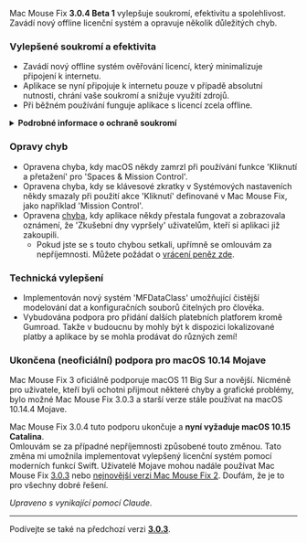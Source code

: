 Mac Mouse Fix **3.0.4 Beta 1** vylepšuje soukromí, efektivitu a spolehlivost.\
Zavádí nový offline licenční systém a opravuje několik důležitých chyb.

### Vylepšené soukromí a efektivita

- Zavádí nový offline systém ověřování licencí, který minimalizuje připojení k internetu.
- Aplikace se nyní připojuje k internetu pouze v případě absolutní nutnosti, chrání vaše soukromí a snižuje využití zdrojů.
- Při běžném používání funguje aplikace s licencí zcela offline.

<details>
<summary><b>Podrobné informace o ochraně soukromí</b></summary>
Předchozí verze ověřovaly licence online při každém spuštění, což potenciálně umožňovalo ukládání protokolů připojení na serverech třetích stran (GitHub a Gumroad). Nový systém eliminuje zbytečná připojení – po počáteční aktivaci licence se připojuje k internetu pouze v případě, že jsou místní licenční data poškozena.
<br><br>
I když jsem osobně nikdy nezaznamenával chování uživatelů, předchozí systém teoreticky umožňoval serverům třetích stran zaznamenávat IP adresy a časy připojení. Gumroad mohl také zaznamenávat váš licenční klíč a potenciálně jej propojit s osobními údaji, které o vás zaznamenal při nákupu Mac Mouse Fix.
<br><br>
Při vytváření původního licenčního systému jsem tyto jemné problémy se soukromím nebral v úvahu, ale nyní je Mac Mouse Fix maximálně soukromý a nezávislý na internetu!
<br><br>
Podívejte se také na <a href=https://gumroad.com/privacy>zásady ochrany soukromí Gumroad</a> a můj <a href=https://github.com/noah-nuebling/mac-mouse-fix/issues/976#issuecomment-2140955801>komentář na GitHubu</a>.

</details>

### Opravy chyb

- Opravena chyba, kdy macOS někdy zamrzl při používání funkce 'Kliknutí a přetažení' pro 'Spaces & Mission Control'.
- Opravena chyba, kdy se klávesové zkratky v Systémových nastaveních někdy smazaly při použití akce 'Kliknutí' definované v Mac Mouse Fix, jako například 'Mission Control'.
- Opravena [chyba](https://github.com/noah-nuebling/mac-mouse-fix/issues?q=state%3Aopen%20label%3A%22%27Free%20days%20are%20over%27%20bug%22), kdy aplikace někdy přestala fungovat a zobrazovala oznámení, že 'Zkušební dny vypršely' uživatelům, kteří si aplikaci již zakoupili.
    - Pokud jste se s touto chybou setkali, upřímně se omlouvám za nepříjemnosti. Můžete požádat o [vrácení peněz zde](https://redirect.macmousefix.com/?message=&target=mmf-apply-for-refund).

### Technická vylepšení

- Implementován nový systém 'MFDataClass' umožňující čistější modelování dat a konfiguračních souborů čitelných pro člověka.
- Vybudována podpora pro přidání dalších platebních platforem kromě Gumroad. Takže v budoucnu by mohly být k dispozici lokalizované platby a aplikace by se mohla prodávat do různých zemí!

### Ukončena (neoficiální) podpora pro macOS 10.14 Mojave

Mac Mouse Fix 3 oficiálně podporuje macOS 11 Big Sur a novější. Nicméně pro uživatele, kteří byli ochotni přijmout některé chyby a grafické problémy, bylo možné Mac Mouse Fix 3.0.3 a starší verze stále používat na macOS 10.14.4 Mojave.

Mac Mouse Fix 3.0.4 tuto podporu ukončuje a **nyní vyžaduje macOS 10.15 Catalina**.\
Omlouvám se za případné nepříjemnosti způsobené touto změnou. Tato změna mi umožnila implementovat vylepšený licenční systém pomocí moderních funkcí Swift. Uživatelé Mojave mohou nadále používat Mac Mouse Fix [3.0.3](https://github.com/noah-nuebling/mac-mouse-fix/releases/tag/3.0.3) nebo [nejnovější verzi Mac Mouse Fix 2](https://redirect.macmousefix.com/?target=mmf2-latest). Doufám, že je to pro všechny dobré řešení.

*Upraveno s vynikající pomocí Claude.*

---

Podívejte se také na předchozí verzi [**3.0.3**](https://github.com/noah-nuebling/mac-mouse-fix/releases/tag/3.0.3).